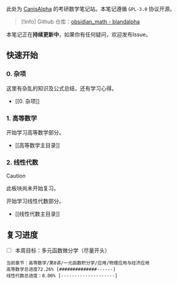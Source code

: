 此处为 [CanisAlpha](https://github.com/BlandAlpha) 的考研数学笔记站。本笔记遵循 `GPL-3.0` 协议开源。

> [!info] 
> Github 仓库：[obsidian_math - blandalpha](https://github.com/BlandAlpha/obsidian_math)

本笔记正在**持续更新中**，如果你有任何疑问，欢迎发布Issue。


## 快速开始

### 0. 杂项

这里有杂乱的知识及公式总结，还有学习心得。

- [[0. 杂项]]

### 1. 高等数学

开始学习高等数学部分。

- [[高等数学主目录]]

### 2. 线性代数

> [!caution] 
> 此板块尚未开始复习。

开始学习线性代数部分。

- [[线性代数主目录]]

## 复习进度

- [ ] 本周目标：多元函数微分学（尽量开头）

```
当前章节：高等数学/第8讲/一元函数积分学/应用/物理应用与经济应用
高等数学总进度72.26% [##############------]
线性代数总进度：0.00% [--------------------]
```

